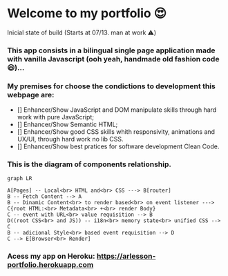 # Welcome to my portfolio :heart_eyes:
Inicial state of build (Starts at 07/13. man at work :warning:)

### This app consists in a bilingual single page application made with vanilla Javascript (ooh yeah, handmade old fashion code :satisfied:)...
### My premises for choose the condictions to development this webpage are:
- [] Enhancer/Show JavaScript and DOM manipulate skills through  hard work with pure JavaScript;
- [] Enhancer/Show Semantic HTML;
- [] Enhancer/Show good CSS skills whith responsivity, animations and UX/UI, through hard work no lib CSS.
- [] Enhancer/Show best pratices for software development Clean Code.

### This is the diagram of components relationship.
```mermaid
graph LR

A[Pages] -- Local<br> HTML and<br> CSS ---> B[router]
B -- Fetch Content --> A
B -- Dinamic Content<br> to render based<br> on event listener ---> C{root HTML:<br> Metadata<br> +<br> render Body}
C -- event with URL<br> value requisition --> B
D((root CSS<br> and JS)) -- i18n<br> memory state<br> unified CSS --> C
B -- adicional Style<br> based event requisition --> D
C --> E[Browser<br> Render]

```

### Acess my app on Heroku: https://arlesson-portfolio.herokuapp.com

